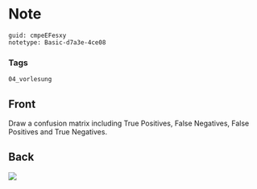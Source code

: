 # Note
```
guid: cmpeEFesxy
notetype: Basic-d7a3e-4ce08
```

### Tags
```
04_vorlesung
```

## Front
Draw a confusion matrix including True Positives, False Negatives, False Positives and True Negatives.

## Back
<img src="paste-b3c39721c42f01ce66e8a56ae37ebd332b468f83.jpg">
